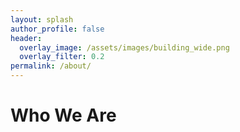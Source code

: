 ```yaml
---
layout: splash
author_profile: false
header:
  overlay_image: /assets/images/building_wide.png
  overlay_filter: 0.2
permalink: /about/
---
```


<h1>Who We Are</h1>